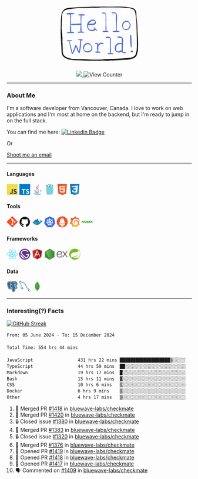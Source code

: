 <div align="center">
    <img src="./img/hello_world.webp" height="200px" width="">
    <div>
        <a href="https://www.linkedin.com/in/ajhollid">
            <img src="https://img.shields.io/badge/LinkedIn-blue"/>
        </a>
        <img src="https://komarev.com/ghpvc/?username=ajhollid&color=yellow" alt="View Counter">
    </div>
</div>

---

### About Me

I'm a software developer from Vancouver, Canada. I love to work on web applications and I'm most at home on the backend, but I'm ready to jump in on the full stack.

You can find me here: [![Linkedin Badge](https://img.shields.io/badge/-ajhollid-blue?style=flat&logo=Linkedin&logoColor=white)](https://www.linkedin.com/in/ajhollid)

Or

[Shoot me an email](mailto:ajhollid@gmail.com)

---

#### Languages

<div>
    <img src="./img/devicons/javascript-original.svg" width=30 height=30 alt="JavaScript">
    <img src="/img/devicons/typescript-original.svg" width=30 height=30 alt="TypeScript">
    <img src="./img/devicons/java-original.svg" width=30 height=30 alt="Java">
    <img src="./img/devicons/go-original.svg" width=30 height=30 alt="Golang">
    <img src="./img/devicons/html5-original.svg" width=30 height=30 alt="HTML 5">
    <img src="./img/devicons/css3-original.svg" width=30 height=30 alt="CSS 3">
</div>

#### Tools

<div>
    <img src="./img/devicons/git-original.svg" width=30 height=30 alt="Git">
    <img src="./img/devicons/github-original.svg" width=30 height=30 alt="Github">
    <img src="./img/devicons/docker-original.svg" width=30 
    height=30 alt="Docker">
    <img src="./img/devicons/kubernetes-original.svg" width=30 height=30 alt="K8">
    <img src="./img/devicons/prometheus-original.svg" width=30 height=30 alt="Prometheus">
    <img src="./img/devicons/grafana-original.svg" width=30 height=30 alt="Grafana">
    <img src="./img/devicons/nginx-original.svg" width=30 height=30 alt="Nginx">
</div>

#### Frameworks

<div>
    <img src="./img/devicons/react-original.svg" width=30 height=30 alt="React">
    <img src="./img/devicons/gatsby-original.svg" width=30 height=30 alt="Gatsby">
    <img src="./img/devicons/angularjs-original.svg" width=30 height=30 alt="AngularJS">
    <img src="./img/devicons/nodejs-original.svg" width=30 height=30 alt="NodeJS">
    <img src="./img/devicons/express-original.svg" width=30 height=30 alt="Express">
    <img src="./img/devicons/spring-original.svg" width=30 height=30 alt="Spring">
</div>

#### Data

<div>
    <img src="./img/devicons/postgresql-original.svg" width=30 height=30 alt="Postgresql">
    <img src="./img/devicons/mysql-original.svg" width=30 height=30 alt="Mysql">
    <img src="./img/devicons/mongodb-original.svg" width=30 height=30 alt="MongoDB">
</div>

---

### Interesting(?) Facts

[![GitHub Streak](http://github-readme-streak-stats.herokuapp.com?user=ajhollid)](https://git.io/streak-stats)

 <!--START_SECTION:waka-->

```txt
From: 05 June 2024 - To: 15 December 2024

Total Time: 554 hrs 44 mins

JavaScript                 431 hrs 22 mins ███████████████████▒░░░░░   77.16 %
TypeScript                 44 hrs 59 mins  ██░░░░░░░░░░░░░░░░░░░░░░░   08.05 %
Markdown                   19 hrs 17 mins  █░░░░░░░░░░░░░░░░░░░░░░░░   03.45 %
Bash                       15 hrs 11 mins  ▓░░░░░░░░░░░░░░░░░░░░░░░░   02.72 %
CSS                        10 hrs 6 mins   ▒░░░░░░░░░░░░░░░░░░░░░░░░   01.81 %
Docker                     6 hrs 9 mins    ▒░░░░░░░░░░░░░░░░░░░░░░░░   01.10 %
Other                      4 hrs 17 mins   ▒░░░░░░░░░░░░░░░░░░░░░░░░   00.77 %
```

<!--END_SECTION:waka-->


<!--START_SECTION:activity-->
1. 🎉 Merged PR [#1418](https://github.com/bluewave-labs/checkmate/pull/1418) in [bluewave-labs/checkmate](https://github.com/bluewave-labs/checkmate)
2. 🎉 Merged PR [#1420](https://github.com/bluewave-labs/checkmate/pull/1420) in [bluewave-labs/checkmate](https://github.com/bluewave-labs/checkmate)
3. 🔒 Closed issue [#1380](https://github.com/bluewave-labs/checkmate/issues/1380) in [bluewave-labs/checkmate](https://github.com/bluewave-labs/checkmate)
4. 🎉 Merged PR [#1383](https://github.com/bluewave-labs/checkmate/pull/1383) in [bluewave-labs/checkmate](https://github.com/bluewave-labs/checkmate)
5. 🔒 Closed issue [#1320](https://github.com/bluewave-labs/checkmate/issues/1320) in [bluewave-labs/checkmate](https://github.com/bluewave-labs/checkmate)
6. 🎉 Merged PR [#1376](https://github.com/bluewave-labs/checkmate/pull/1376) in [bluewave-labs/checkmate](https://github.com/bluewave-labs/checkmate)
7. 💪 Opened PR [#1419](https://github.com/bluewave-labs/checkmate/pull/1419) in [bluewave-labs/checkmate](https://github.com/bluewave-labs/checkmate)
8. 💪 Opened PR [#1418](https://github.com/bluewave-labs/checkmate/pull/1418) in [bluewave-labs/checkmate](https://github.com/bluewave-labs/checkmate)
9. 💪 Opened PR [#1417](https://github.com/bluewave-labs/checkmate/pull/1417) in [bluewave-labs/checkmate](https://github.com/bluewave-labs/checkmate)
10. 🗣 Commented on [#1409](https://github.com/bluewave-labs/checkmate/pull/1409#issuecomment-2547309633) in [bluewave-labs/checkmate](https://github.com/bluewave-labs/checkmate)
<!--END_SECTION:activity-->
